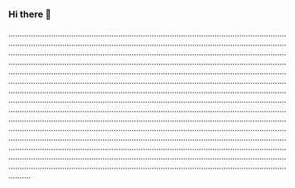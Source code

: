 ### Hi there 👋

..............................................................................................................................................................................................................................................................................................................................................................................................................................................................................................................................................................................................................................................................................................................................................................................................................................................................................................................................................................................................................................................................................................................................................................................................................................................................................................................................................................................................................................................................................................................................................................................................................................................................................................................................................................................................................................................................................................................................................